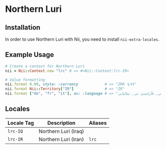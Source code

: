 <!-- This file has been generated. Source: languages/_template.md.erb -->

# Northern Luri

## Installation

In order to use Northern Luri with Nii, you need to install `nii-extra-locales`.

## Example Usage

``` ruby
# Create a context for Northern Luri
nii = Nii::Context.new "lrc" # => #<Nii::Context:lrc-IR>

# Value formatting
nii.format 9.99, style: :currency            # => "IRR ۹٫۹۹"
nii.format Nii::Territory["IR"]              # => "IR"
nii.format ["de", "fr", "it"], as: :language # => "آلمانی, فآرانسئ ئی, ئیتالیایی"
```


## Locales

<table>
  <thead>
    <tr>
      <th>Locale Tag</th>
      <th>Description</th>
      <th>Aliases</th>
    </tr>
  </thead>
  <tbody>
    <tr>
      <td><code>lrc-IQ</code></td>
      <td>Northern Luri (Iraq)</td>
      <td></td>
    </tr>
    <tr>
      <td><code>lrc-IR</code></td>
      <td>Northern Luri (Iran)</td>
      <td><code>lrc</code></td>
    </tr>
  </tbody>
</table>

